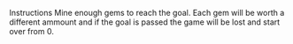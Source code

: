 Instructions
Mine enough gems to reach the goal. Each gem will be worth a different ammount and if the goal is passed the game will be lost and start over from 0.
